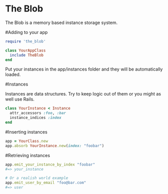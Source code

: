 The Blob
=====

The Blob is a memory based instance storage system.

#Adding to your app

```ruby
require 'the_blob'

class YourAppClass
  include TheBlob
end
```

Put your instances in the app/instances folder and they will be automatically loaded.

#Instances

Instances are data structures. Try to keep logic out of them or you might as well use Rails.

```ruby
class YourInstance < Instance
  attr_accessors :foo, :bar
  instance_indices :index
end
```

#Inserting instances

```ruby
app = YourClass.new
app.absorb YourInstance.new(index: "foobar")
```

#Retrieving instances

```ruby
app.emit_your_instance_by_index "foobar"
#=> your_instance

# Or a realish world example
app.emit_user_by_email "foo@bar.com"
#=> user
```
